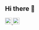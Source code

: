 ## Hi there 👋
<div style="display:flex gap:5px">
    <a href="https://www.linkedin.com/in/thirza12/">
        <img src="https://cdn-icons-png.flaticon.com/128/3536/3536505.png" width="22px">
    </a>
    <a href="https://leetcode.com/u/Thirza/">
        <img src="https://cdn.iconscout.com/icon/free/png-512/free-leetcode-3521542-2944960.png?f=webp&w=256" width="22px">
    </a>
</div>
<!--
**Thirza-12/Thirza-12** is a ✨ _special_ ✨ repository because its `README.md` (this file) appears on your GitHub profile.

Here are some ideas to get you started:

- 🔭 I’m currently working on ...
- 🌱 I’m currently learning ...
- 👯 I’m looking to collaborate on ...
- 🤔 I’m looking for help with ...
- 💬 Ask me about ...
- 📫 How to reach me: ...
- 😄 Pronouns: ...
- ⚡ Fun fact: ...
-->
